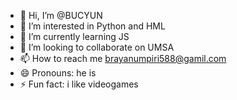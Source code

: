 - 👋 Hi, I’m @BUCYUN
- 👀 I’m interested in Python and HML 
- 🌱 I’m currently learning JS
- 💞️ I’m looking to collaborate on UMSA
- 📫 How to reach me brayanumpiri588@gamil.com
- 😄 Pronouns: he is 
- ⚡ Fun fact: i like videogames

<!---
BUCYUN/BUCYUN is a ✨ special ✨ repository because its `README.md` (this file) appears on your GitHub profile.
You can click the Preview link to take a look at your changes.
--->
